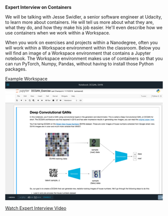 **Expert Interview on Containers**

We will be talking with Jesse Swidler, a senior software engineer at Udacity, to learn more about containers. He will tell us more about what they are, what they do, and how they make his job easier. He'll even describe how we use containers when we work within a Workspace.

When you work on exercises and projects within a Nanodegree, often you will work within a Workspace environment within the classroom. Below you will find an image of a Workspace environment that contains a Jupyter notebook. The Workspace environment makes use of containers so that you can run PyTorch, Numpy, Pandas, without having to install those Python packages.

Example Workspace
![](./Images/exworkspacenb-5gan-l2-dcgan.png)

[Watch Expert Interview Video](https://www.youtube.com/watch?v=XimuK3WHOH4)
